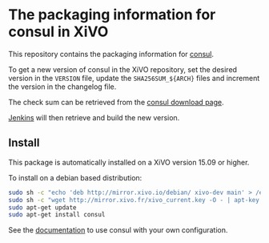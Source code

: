 # The packaging information for consul in XiVO

This repository contains the packaging information for [consul](www.consul.io).

To get a new version of consul in the XiVO repository, set the desired version
in the `VERSION` file, update the `SHA256SUM_${ARCH}` files and increment the version in
the changelog file.

The check sum can be retrieved from the [consul download page](https://consul.io/downloads.html).

[Jenkins](jenkins.xivo.io) will then retrieve and build the new version.

## Install

This package is automatically installed on a XiVO version 15.09 or higher.

To install on a debian based distribution:

```sh
sudo sh -c "echo 'deb http://mirror.xivo.io/debian/ xivo-dev main' > /etc/apt/sources.list.d/xivo.list"
sudo sh -c "wget http://mirror.xivo.fr/xivo_current.key -O - | apt-key add -"
sudo apt-get update
sudo apt-get install consul
```

See the [documentation](http://documentation.xivo.io/en/latest/system/consul.html) to use consul   with your own configuration.
